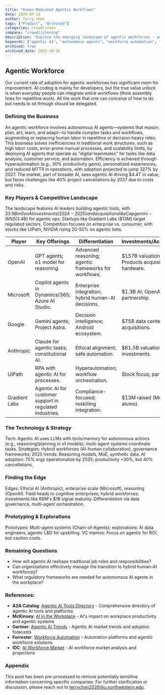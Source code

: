 ```yaml
---
title: "Human-Mediated Agentic Workflows"
date: 2025-07-13
author: Terry Chen
tags: ["Product", "Archived"]
categories: crowdlisten
company: "crowdlistening"
description: "Explore the emerging landscape of agentic workforces - autonomous AI agents that reason, plan, act, and learn to handle complex tasks and workflows. Analysis of key players, technology strategies, and market opportunities."
keywords: ["agentic AI", "autonomous agents", "workforce automation", "AI productivity", "multi-agent systems", "enterprise AI", "workflow automation"]
archived: true
archived_date: 2025-10-26
---
```


## Agentic Workforce

Our current rate of adoption for agentic workforces has significant room for improvement. AI coding is mainly for developers, but the true value unlock is when everyday people can integrate entire workflows (think assembly lines for repetitive work). All the work that one can conceive of how to do but needs to sit through should be delegated.

### Defining the Business
An agentic workforce involves autonomous AI agents—systems that reason, plan, act, learn, and adapt—to handle complex tasks and workflows, augmenting or replacing human labor in repetitive or decision-heavy roles. This business solves inefficiencies in traditional work structures, such as high labor costs, error-prone manual processes, and scalability limits, by deploying AI agents that operate as "digital teammates" for tasks like data analysis, customer service, and automation. Efficiency is achieved through hyperautomation (e.g., 30% productivity gains), personalized experiences, and reduced MTTR in operations, with adoption projected to jump 327% by 2027. The market, part of broader AI, sees agentic AI driving $4.4T in value, but faces challenges like 40% project cancellations by 2027 due to costs and risks.

### Key Players & Competitive Landscape
The landscape features AI leaders building agentic tools, with $33.9B in GenAI investments (2024-2025) and acquisitions like Capgemini-WNS ($3.4B) for agentic ops. Startups like Gradient Labs ($13M) target regulated sectors. Competition focuses on enterprise vs. consumer, with stocks like UiPath, NVIDIA rising 20-50% on agentic bets.

| Player | Key Offerings | Differentiation | Investments/Acquisitions |
|--------|-------------------|-----------------|--------------------------|
| OpenAI | GPT agents; o1 model for reasoning. | Advanced reasoning; agentic frameworks for workflows. | $157B valuation; io Products acquisition for hardware. |
| Microsoft | Copilot agents in Dynamics/365; Azure AI Studio. | Enterprise integration; hybrid human-AI decisions. | $1.3B AI; OpenAI partnership. |
| Google | Gemini agents; Project Astra. | Decision intelligence; Android ecosystem. | $75B data centers; AI acquisitions. |
| Anthropic | Claude for agentic tasks; constitutional AI. | Ethical alignment; safe automation. | $61.5B valuation; Amazon investments. |
| UiPath | RPA with agentic AI for processes. | Hyperautomation; workflow orchestration. | Stock focus; partnerships. |
| Gradient Labs | Agentic AI for customer support in regulated industries. | Compliance-focused; reskilling integration. | $13M raised (Monzo alums). |

### The Technology & Strategy
Tech: Agentic AI uses LLMs with tools/memory for autonomous actions (e.g., reasoning/planning in o1 models); multi-agent systems coordinate tasks. Strategies: Hybrid workforces (AI-human collaboration), governance frameworks; 2025 trends: Reasoning models, MoE, synthetic data. AI adoption: 70% orgs operationalize by 2025; productivity +30%, but 40% cancellations.

### Finding the Edge
Edges: Ethical AI (Anthropic), enterprise scale (Microsoft), reasoning (OpenAI). Field heads to cognitive enterprises, hybrid workforces; investments like RSM's $1B signal maturity. Differentiation via data governance, multi-agent orchestration.

### Prototyping & Explorations
Prototypes: Multi-agent systems (Chain-of-Agents); explorations: AI data engineers, agentic L&D for upskilling. VC memos: Focus on agentic for ROI, but caution costs.

### Remaining Questions
- How will agentic AI reshape traditional job roles and responsibilities?
- Can organizations effectively manage the transition to hybrid human-AI workforces?
- What regulatory frameworks are needed for autonomous AI agents in the workplace?

### References:

- **A2A Catalog**: [Agentic AI Tools Directory](https://a2acatalog.com) - Comprehensive directory of agentic AI tools and platforms
- **McKinsey**: [AI in the Workplace](https://www.mckinsey.com/capabilities/mckinsey-digital/our-insights/superagency-in-the-workplace-empowering-people-to-unlock-ais-full-potential-at-work) - AI's impact on workplace productivity and agentic systems
- **Gartner**: [Agentic AI Trends](https://www.gartner.com/en/documents/4025678) - Agentic AI market trends and adoption forecasts
- **Forrester**: [Workforce Automation](https://www.forrester.com/report/The-Forrester-Wave-Automation-Platforms-Q2-2025/) - Automation platforms and agentic workforce solutions
- **IDC**: [AI Workforce Market](https://www.idc.com/getdoc.jsp?containerId=prUS51245625) - AI workforce market analysis and projections

### Appendix 
This post has been pre-processed to remove potentially sensitive information concerning specific companies. For further clarification or discussion, please reach out to terrychen2026@u.northwestern.edu.